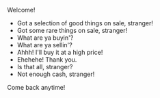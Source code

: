 Welcome!
- Got a selection of good things on sale, stranger!
- Got some rare things on sale, stranger!
- What are ya buyin'?
- What are ya sellin'?
- Ahhh! I'll buy it at a high price!
- Ehehehe! Thank you.
- Is that all, stranger?
- Not enough cash, stranger!

Come back anytime!

